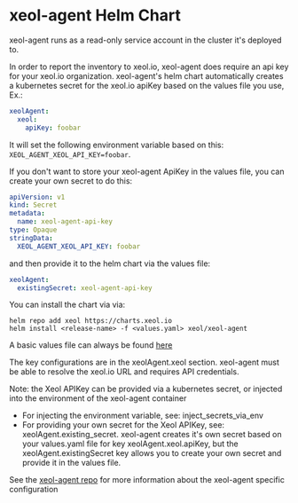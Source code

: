 # xeol-agent Helm Chart

xeol-agent runs as a read-only service account in the cluster it's deployed to.

In order to report the inventory to xeol.io, xeol-agent does require an api key for your xeol.io organization.
xeol-agent's helm chart automatically creates a kubernetes secret for the xeol.io apiKey
based on the values file you use, Ex.:

```yaml
xeolAgent:
  xeol:
    apiKey: foobar
```

It will set the following environment variable based on this: `XEOL_AGENT_XEOL_API_KEY=foobar`.

If you don't want to store your xeol-agent ApiKey in the values file, you can create your own secret to do this:

```yaml
apiVersion: v1
kind: Secret
metadata:
  name: xeol-agent-api-key
type: Opaque
stringData:
  XEOL_AGENT_XEOL_API_KEY: foobar
```

and then provide it to the helm chart via the values file:

```yaml
xeolAgent:
  existingSecret: xeol-agent-api-key
```

You can install the chart via via:

```
helm repo add xeol https://charts.xeol.io
helm install <release-name> -f <values.yaml> xeol/xeol-agent
```

A basic values file can always be found [here](https://github.com/noqcks/xeol-charts/tree/master/stable/xeol-agent/values.yaml)

The key configurations are in the xeolAgent.xeol section. xeol-agent must be able to resolve the xeol.io URL and requires API credentials.

Note: the Xeol APIKey can be provided via a kubernetes secret, or injected into the environment of the xeol-agent container
* For injecting the environment variable, see: inject_secrets_via_env
* For providing your own secret for the Xeol APIKey, see: xeolAgent.existing_secret. xeol-agent creates it's own secret based on your values.yaml file for key xeolAgent.xeol.apiKey, but the xeolAgent.existingSecret key allows you to create your own secret and provide it in the values file.

See the [xeol-agent repo](https://github.com/noqcks/xeol-agent) for more information about the xeol-agent specific configuration

